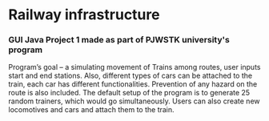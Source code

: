 # Railway infrastructure
### GUI Java Project 1 made as part of PJWSTK university's program
Program’s goal – a simulating movement of Trains among routes, user inputs start and end stations.
Also, different types of cars can be attached to the train, each car has different functionalities. 
Prevention of any hazard on the route is also included. 
The default setup of the program is to generate 25 random trainers, which would go simultaneously.
Users can also create new locomotives and cars and attach them to the train.
